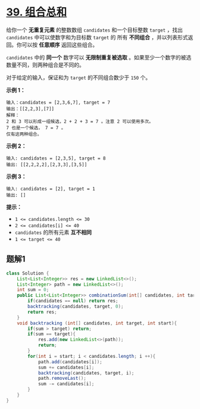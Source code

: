 # [39. 组合总和](https://leetcode.cn/problems/combination-sum/)

给你一个 **无重复元素** 的整数数组 `candidates` 和一个目标整数 `target` ，找出 `candidates` 中可以使数字和为目标数 `target` 的 所有 **不同组合** ，并以列表形式返回。你可以按 **任意顺序** 返回这些组合。

`candidates` 中的 **同一个** 数字可以 **无限制重复被选取** 。如果至少一个数字的被选数量不同，则两种组合是不同的。 

对于给定的输入，保证和为 `target` 的不同组合数少于 `150` 个。

 

**示例 1：**

```
输入：candidates = [2,3,6,7], target = 7
输出：[[2,2,3],[7]]
解释：
2 和 3 可以形成一组候选，2 + 2 + 3 = 7 。注意 2 可以使用多次。
7 也是一个候选， 7 = 7 。
仅有这两种组合。
```

**示例 2：**

```
输入: candidates = [2,3,5], target = 8
输出: [[2,2,2,2],[2,3,3],[3,5]]
```

**示例 3：**

```
输入: candidates = [2], target = 1
输出: []
```

 

**提示：**

- `1 <= candidates.length <= 30`
- `2 <= candidates[i] <= 40`
- `candidates` 的所有元素 **互不相同**
- `1 <= target <= 40`



 ## 题解1

```java
class Solution {
    List<List<Integer>> res = new LinkedList<>();
    List<Integer> path = new LinkedList<>();
    int sum = 0;
    public List<List<Integer>> combinationSum(int[] candidates, int target) {
        if(candidates == null) return res;
        backtracking(candidates, target, 0);
        return res;
    }
    void backtracking (int[] candidates, int target, int start){
        if(sum > target) return;
        if(sum == target){
            res.add(new LinkedList<>(path));
            return;
        }
        for(int i = start; i < candidates.length; i ++){
            path.add(candidates[i]);
            sum += candidates[i];
            backtracking(candidates, target, i);
            path.removeLast();
            sum -= candidates[i];
        }
    }
}
```

